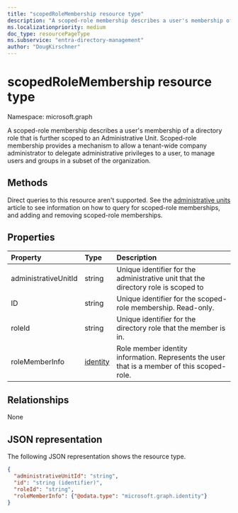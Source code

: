 ```yaml
---
title: "scopedRoleMembership resource type"
description: "A scoped-role membership describes a user's membership of a directory role, that is further scoped to an Administrative Unit.  Scoped-role membership provides a mechanism to allow a tenant-wide company administrator to delegate administrative privileges to a user to manage users and groups in a subset of the organization."
ms.localizationpriority: medium
doc_type: resourcePageType
ms.subservice: "entra-directory-management"
author: "DougKirschner"
---
```


# scopedRoleMembership resource type

Namespace: microsoft.graph

A scoped-role membership describes a user's membership of a directory role that is further scoped to an Administrative Unit.  Scoped-role membership provides a mechanism to allow a tenant-wide company administrator to delegate administrative privileges to a user, to manage users and groups in a subset of the organization.

## Methods
Direct queries to this resource aren't supported.  See the [administrative units](administrativeunit.md) article to see information on how to query for scoped-role memberships, and adding and removing scoped-role memberships.

## Properties
| Property   | Type | Description |
|:---------------|:--------|:----------|
|administrativeUnitId|string|Unique identifier for the administrative unit that the directory role is scoped to|
|ID|string| Unique identifier for the scoped-role membership. Read-only.|
|roleId|string| Unique identifier for the directory role that the member is in.|
|roleMemberInfo|[identity](identity.md)| Role member identity information. Represents the user that is a member of this scoped-role.|

## Relationships
None


## JSON representation

The following JSON representation shows the resource type.

<!-- {
  "blockType": "resource",
  "optionalProperties": [

  ],
  "@odata.type": "microsoft.graph.scopedRoleMembership",
  "baseType": "microsoft.graph.entity"
}-->

```json
{
  "administrativeUnitId": "string",
  "id": "string (identifier)",
  "roleId": "string",
  "roleMemberInfo": {"@odata.type": "microsoft.graph.identity"}
}

```

<!-- uuid: 8fcb5dbc-d5aa-4681-8e31-b001d5168d79
2015-10-25 14:57:30 UTC -->
<!--
{
  "type": "#page.annotation",
  "description": "scopedRoleMembership resource",
  "keywords": "",
  "section": "documentation",
  "tocPath": "",
  "suppressions": []
}
-->
